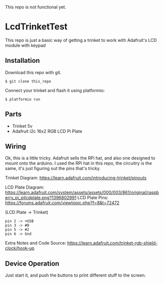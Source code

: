 This repo is not functional yet.  

# LcdTrinketTest

This repo is just a basic way of getting a trinket to work with Adafruit's LCD module with keypad

## Installation

Download this repo with git.  

```
$ git clone this_repo
```

Connect your trinket and flash it using platformio:

    $ platformio run

## Parts

- Trinket 5v
- Adafruit i2c 16x2 RGB LCD Pi Plate

## Wiring

Ok, this is a little tricky.  Adafruit sells the RPi hat, and also one designed to mount onto the arduino.  I used the RPi hat in this repo, the circuitry is the same, it's just figuring out the pins that's tricky.  

Trinket Diagram:  https://learn.adafruit.com/introducing-trinket/pinouts

LCD Plate Diagram: https://learn.adafruit.com/system/assets/assets/000/003/861/original/raspberry_pi_pilcdplate.png?1396802991
LCD Plate Pins: https://forums.adafruit.com/viewtopic.php?f=8&t=72472 

(LCD Plate -> Trinket)
```
pin 2 -> +USB
pin 3 -> #0
pin 5 -> #2
pin 6 -> Gnd
```

Extra Notes and Code Source:  https://learn.adafruit.com/trinket-rgb-shield-clock/hook-up

## Device Operation

Just start it, and push the buttons to print different stuff to the screen.  

